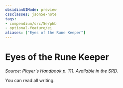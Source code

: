 ```yaml
---
obsidianUIMode: preview
cssclasses: json5e-note
tags:
- compendium/src/5e/phb
- optional-feature/ei
aliases: ["Eyes of the Rune Keeper"]
---
```

# Eyes of the Rune Keeper
*Source: Player's Handbook p. 111. Available in the SRD.* 

You can read all writing.